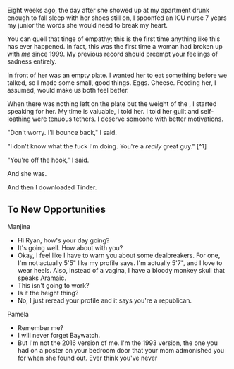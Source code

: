 Eight weeks ago, the day after she showed up at my apartment drunk enough to fall sleep with her shoes still on, I spoonfed an ICU nurse 7 years my junior the words she would need to break my heart.

You can quell that tinge of empathy; this is the first time anything like this has ever happened. In fact, this was the first time a woman had broken up with *me* since 1999. My previous record should preempt your feelings of sadness entirely.



In front of her was an empty plate. I wanted her to eat something before we talked, so I made some small, good things. Eggs. Cheese. Feeding her, I assumed, would make us both feel better.

When there was nothing left on the plate but the weight of the , I started speaking for her. My time is valuable, I told her. I told her guilt and self-loathing were tenuous tethers. I deserve someone with better motivations.

"Don't worry. I'll bounce back," I said.

"I don't know what the fuck I'm doing. You're a *really* great guy." [^1]

"You're off the hook," I said.

And she was.

And then I downloaded Tinder.

## To New Opportunities

Manjina

* Hi Ryan, how's your day going?
* It's going well. How about with you?
* Okay, I feel like I have to warn you about some dealbreakers. For one, I'm not actually 5'5" like my profile says. I'm actually 5'7", and I love to wear heels. Also, instead of a vagina, I have a bloody monkey skull that speaks Aramaic.
* This isn't going to work?
* Is it the height thing?
* No, I just reread your profile and it says you're a republican.

Pamela

* Remember me?
* I will never forget Baywatch.
* But I'm not the 2016 version of me. I'm the 1993 version, the one you had on a poster on your bedroom door that your mom admonished you for when she found out. Ever think you've never
